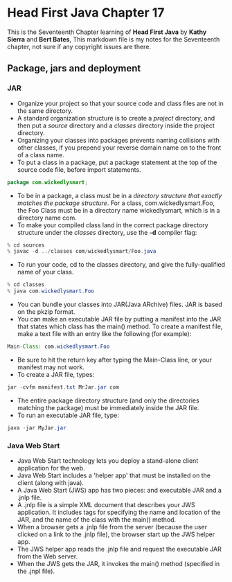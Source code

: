 Head First Java Chapter 17
=
This is the Seventeenth Chapter learning of **Head First Java** by **Kathy Sierra** and **Bert Bates**, 
This markdown file is my notes for the Seventeenth chapter, not sure if any copyright issues are there.

Package, jars and deployment
-

### JAR
* Organize your project so that your source code and class files are not in the same directory.
* A standard organization structure is to create a *project* directory, and then put a *source* directory and a *classes* directory inside the project directory.
* Organizing your classes into packages prevents naming collisions with other classes, if you prepend your reverse domain name on to the front of a class name.
* To put a class in a package, put a package statement at the top of the source code file, before import statements.

````java
package com.wickedlysmart;
````
* To be in a package, a class must be in a *directory structure that exactly matches the package structure*. For a class, com.wickedlysmart.Foo, the Foo Class must be in a directory name wickedlysmart, which is in a directory name com.
* To make your compiled class land in the correct package directory structure under the *classes* directory, use the **-d** compiler flag:

````java
% cd sources
% javac -d ../classes com/wickedlysmart/Foo.java
````  


* To run your code, cd to the classes directory, and give the fully-qualified name of your class.

````java
% cd classes
% java com.wickedlysmart.Foo
````  

* You can bundle your classes into JAR(Java ARchive) files. JAR is based on the pkzip format.
* You can make an executable JAR file by putting a manifest into the JAR that states which class has the main() method. To create a manifest file, make a text file with an entry like the following (for example):

````java
Main-Class: com.wickedlysmart.Foo
````
* Be sure to hit the return key after typing the Main-Class line, or your manifest may not work.
* To create a JAR file, types:

````java
jar -cvfm manifest.txt MrJar.jar com
````

* The entire package directory structure (and only the directories matching the package) must be immediately inside the JAR file.
* To run an executable JAR file, type:

````java
java -jar MyJar.jar
````

### Java Web Start
* Java Web Start technology lets you deploy a stand-alone client application for the web.
* Java Web Start includes a 'helper app' that must be installed on the client (along with java).
* A Java Web Start (JWS) app has two pieces: and executable JAR and a .jnlp file.
* A .jnlp file is a simple XML document that describes your JWS application. It includes tags for specifying the name and location of the JAR, and the name of the class with the main() method.
* When a browser gets a .jnlp file from the server (because the user clicked on a link to the .jnlp file), the browser start up the JWS helper app.
* The JWS helper app reads the .jnlp file and request the executable JAR from the Web server.
* When the JWS gets the JAR, it invokes the main() method (specified in the .jnpl file).